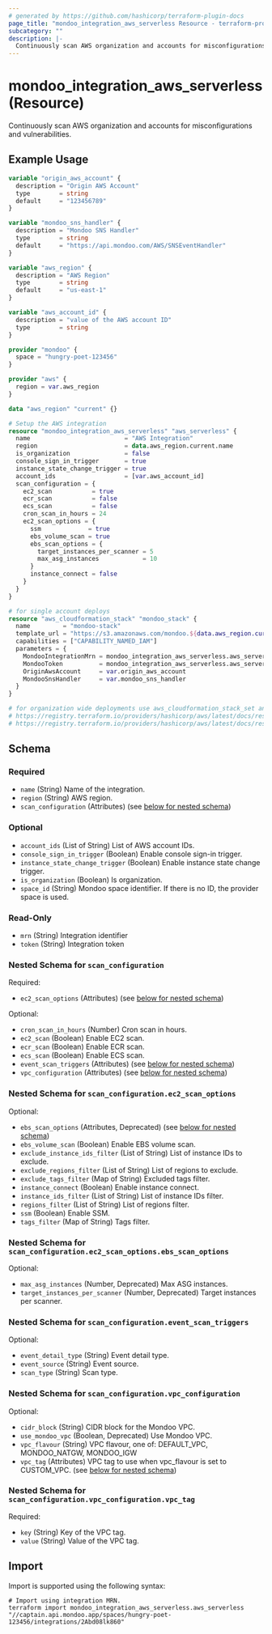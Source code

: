 ```yaml
---
# generated by https://github.com/hashicorp/terraform-plugin-docs
page_title: "mondoo_integration_aws_serverless Resource - terraform-provider-mondoo"
subcategory: ""
description: |-
  Continuously scan AWS organization and accounts for misconfigurations and vulnerabilities.
---
```


# mondoo_integration_aws_serverless (Resource)

Continuously scan AWS organization and accounts for misconfigurations and vulnerabilities.

## Example Usage

```terraform
variable "origin_aws_account" {
  description = "Origin AWS Account"
  type        = string
  default     = "123456789"
}

variable "mondoo_sns_handler" {
  description = "Mondoo SNS Handler"
  type        = string
  default     = "https://api.mondoo.com/AWS/SNSEventHandler"
}

variable "aws_region" {
  description = "AWS Region"
  type        = string
  default     = "us-east-1"
}

variable "aws_account_id" {
  description = "value of the AWS account ID"
  type        = string
}

provider "mondoo" {
  space = "hungry-poet-123456"
}

provider "aws" {
  region = var.aws_region
}

data "aws_region" "current" {}

# Setup the AWS integration
resource "mondoo_integration_aws_serverless" "aws_serverless" {
  name                          = "AWS Integration"
  region                        = data.aws_region.current.name
  is_organization               = false
  console_sign_in_trigger       = true
  instance_state_change_trigger = true
  account_ids                   = [var.aws_account_id]
  scan_configuration = {
    ec2_scan           = true
    ecr_scan           = false
    ecs_scan           = false
    cron_scan_in_hours = 24
    ec2_scan_options = {
      ssm             = true
      ebs_volume_scan = true
      ebs_scan_options = {
        target_instances_per_scanner = 5
        max_asg_instances            = 10
      }
      instance_connect = false
    }
  }
}

# for single account deploys
resource "aws_cloudformation_stack" "mondoo_stack" {
  name         = "mondoo-stack"
  template_url = "https://s3.amazonaws.com/mondoo.${data.aws_region.current.name}/mondoo-root-cf.json"
  capabilities = ["CAPABILITY_NAMED_IAM"]
  parameters = {
    MondooIntegrationMrn = mondoo_integration_aws_serverless.aws_serverless.mrn
    MondooToken          = mondoo_integration_aws_serverless.aws_serverless.token
    OriginAwsAccount     = var.origin_aws_account
    MondooSnsHandler     = var.mondoo_sns_handler
  }
}

# for organization wide deployments use aws_cloudformation_stack_set and aws_cloudformation_stack_set_instance instead of aws_cloudformation_stack
# https://registry.terraform.io/providers/hashicorp/aws/latest/docs/resources/cloudformation_stack_set
# https://registry.terraform.io/providers/hashicorp/aws/latest/docs/resources/cloudformation_stack_set_instance
```

<!-- schema generated by tfplugindocs -->
## Schema

### Required

- `name` (String) Name of the integration.
- `region` (String) AWS region.
- `scan_configuration` (Attributes) (see [below for nested schema](#nestedatt--scan_configuration))

### Optional

- `account_ids` (List of String) List of AWS account IDs.
- `console_sign_in_trigger` (Boolean) Enable console sign-in trigger.
- `instance_state_change_trigger` (Boolean) Enable instance state change trigger.
- `is_organization` (Boolean) Is organization.
- `space_id` (String) Mondoo space identifier. If there is no ID, the provider space is used.

### Read-Only

- `mrn` (String) Integration identifier
- `token` (String) Integration token

<a id="nestedatt--scan_configuration"></a>
### Nested Schema for `scan_configuration`

Required:

- `ec2_scan_options` (Attributes) (see [below for nested schema](#nestedatt--scan_configuration--ec2_scan_options))

Optional:

- `cron_scan_in_hours` (Number) Cron scan in hours.
- `ec2_scan` (Boolean) Enable EC2 scan.
- `ecr_scan` (Boolean) Enable ECR scan.
- `ecs_scan` (Boolean) Enable ECS scan.
- `event_scan_triggers` (Attributes) (see [below for nested schema](#nestedatt--scan_configuration--event_scan_triggers))
- `vpc_configuration` (Attributes) (see [below for nested schema](#nestedatt--scan_configuration--vpc_configuration))

<a id="nestedatt--scan_configuration--ec2_scan_options"></a>
### Nested Schema for `scan_configuration.ec2_scan_options`

Optional:

- `ebs_scan_options` (Attributes, Deprecated) (see [below for nested schema](#nestedatt--scan_configuration--ec2_scan_options--ebs_scan_options))
- `ebs_volume_scan` (Boolean) Enable EBS volume scan.
- `exclude_instance_ids_filter` (List of String) List of instance IDs to exclude.
- `exclude_regions_filter` (List of String) List of regions to exclude.
- `exclude_tags_filter` (Map of String) Excluded tags filter.
- `instance_connect` (Boolean) Enable instance connect.
- `instance_ids_filter` (List of String) List of instance IDs filter.
- `regions_filter` (List of String) List of regions filter.
- `ssm` (Boolean) Enable SSM.
- `tags_filter` (Map of String) Tags filter.

<a id="nestedatt--scan_configuration--ec2_scan_options--ebs_scan_options"></a>
### Nested Schema for `scan_configuration.ec2_scan_options.ebs_scan_options`

Optional:

- `max_asg_instances` (Number, Deprecated) Max ASG instances.
- `target_instances_per_scanner` (Number, Deprecated) Target instances per scanner.



<a id="nestedatt--scan_configuration--event_scan_triggers"></a>
### Nested Schema for `scan_configuration.event_scan_triggers`

Optional:

- `event_detail_type` (String) Event detail type.
- `event_source` (String) Event source.
- `scan_type` (String) Scan type.


<a id="nestedatt--scan_configuration--vpc_configuration"></a>
### Nested Schema for `scan_configuration.vpc_configuration`

Optional:

- `cidr_block` (String) CIDR block for the Mondoo VPC.
- `use_mondoo_vpc` (Boolean, Deprecated) Use Mondoo VPC.
- `vpc_flavour` (String) VPC flavour, one of: DEFAULT_VPC, MONDOO_NATGW, MONDOO_IGW
- `vpc_tag` (Attributes) VPC tag to use when vpc_flavour is set to CUSTOM_VPC. (see [below for nested schema](#nestedatt--scan_configuration--vpc_configuration--vpc_tag))

<a id="nestedatt--scan_configuration--vpc_configuration--vpc_tag"></a>
### Nested Schema for `scan_configuration.vpc_configuration.vpc_tag`

Required:

- `key` (String) Key of the VPC tag.
- `value` (String) Value of the VPC tag.

## Import

Import is supported using the following syntax:

```shell
# Import using integration MRN.
terraform import mondoo_integration_aws_serverless.aws_serverless "//captain.api.mondoo.app/spaces/hungry-poet-123456/integrations/2Abd08lk860"
```
